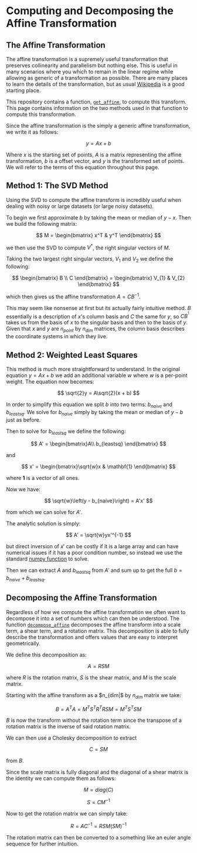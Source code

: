 # Computing and Decomposing the Affine Transformation

## The Affine Transformation

The affine transformation is a supremely useful transformation that preserves collinearity and parallelism but nothing else.
This is useful in many scenarios where you which to remain in the linear regime while allowing as generic of a transformation as possible.
There are many places to learn the details of the transformation, but as usual [Wikipedia](https://en.wikipedia.org/wiki/Affine_transformation) is a good starting place. 

This repository contains a function, [`get_affine`](https://skhrg.github.io/megham/latest/reference/transform/#megham.transform.get_affine), to compute this transform.
This page contains information on the two methods used in that function to compute this transformation.


Since the affine transformation is the simply a generic affine transformation, we write it as follows:

$$
y = Ax + b
$$

Where $x$ is the starting set of points, $A$ is a matrix representing the affine transformation, $b$ is a offset vector, and $y$ is the transformed set of points.
We will refer to the terms of this equation throughout this page.

## Method 1: The SVD Method

Using the SVD to compute the affine transform is incredibly useful when dealing with noisy or large datasets (or large noisy datasets).

To begin we first approximate $b$ by taking the mean or median of $y - x$.
Then we build the following matrix:

$$
M = \begin{bmatrix} x^T & y^T \end{bmatrix}
$$

we then use the SVD to compute $V^{\ast}$, the right singular vectors of $M$.

Taking the two largest right singular vectors, $V_{1}$ and $V_{2}$ we define the following:

$$
\begin{bmatrix} B \\ C \end{bmatrix} = \begin{bmatrix} V_{1} & V_{2} \end{bmatrix}
$$

which then gives us the affine transformation $A = CB^{-1}$.

This may seem like nonsense at first but its actually fairly intuitive method.
$B$ essentially is a description of $x$'s column basis and $C$ the same for $y$,
so $CB^{^1}$ takes us from the basis of $x$ to the singular basis and then to the basis of $y$.
Given that $x$ and $y$ are $n_{point}$ by $n_{dim}$ matrices, the column basis describes the coordinate systems in which they live.

## Method 2: Weighted Least Squares

This method is much more straightforward to understand.
In the original equation $y = Ax + b$ we add an additional variable $w$ where $w$ is a per-point weight.
The equation now becomes:

$$
\sqrt{2}y = A\sqrt{2}(x + b)
$$

In order to simplify this equation we split $b$ into two terms: $b_{naive}$ and $b_{leastsq}$.
We solve for $b_{naive}$ simply by taking the mean or median of $y - b$ just as before.

Then to solve for $b_{leastsq}$ we define the following:

$$
A' = \begin{bmatrix}A\\ b_{leastsq} \end{bmatrix}
$$

and

$$
x' = \begin{bmatrix}\sqrt{w}x & \mathbf{1} \end{bmatrix}
$$

where $\mathbf{1}$ is a vector of all ones.

Now we have:

$$
\sqrt{w}\left(y - b_{naive}\right) = A'x'
$$

from which we can solve for $A'$.

The analytic solution is simply:

$$
A' = \sqrt{w}yx'^{-1}
$$

but direct inversion of $x'$ can be costly if it is a large array and can have numerical issues
if it has a poor condition number, so instead we use the standard [numpy function](https://numpy.org/doc/stable/reference/generated/numpy.linalg.lstsq.html) to solve.

Then we can extract $A$ and $b_{leastsq}$ from $A'$ and sum up to get the full $b = b_{naive} + b_{leastsq}$.

## Decomposing the Affine Transformation

Regardless of how we compute the affine transformation we often want to decompose it into a set of numbers which can then be understood.
The function [`decompose_affine`](https://skhrg.github.io/megham/latest/reference/transform/#megham.transform.decompose_affine) decomposes the affine transform into a scale term, a shear term, and a rotation matrix.
This decomposition is able to fully describe the transformation and offers values that are easy to interpret geometrically.

We define this decomposition as:

$$
A = RSM
$$

where $R$ is the rotation matrix, $S$ is the shear matrix, and $M$ is the scale matrix.

Starting with the affine transform as a $n_{dim|$ by $n_{dim}$ matrix we take:

$$
B = A^T A = M^T S^T R^T R S M = M^T S^T S M
$$

$B$ is now the transform without the rotation term since the transpose of a rotation matrix is the inverse of said rotation matrix.

We can then use a Cholesky decomposition to extract

$$
C = SM
$$

from $B$.

Since the scale matrix is fully diagonal and the diagonal of a shear matrix is the identity we can compute them as follows:

$$
M = diag \left( C \right)
$$

$$
S = CM^{-1}
$$

Now to get the rotation matrix we can simply take:

$$
R = AC^{-1} = R S M \left( SM \right) ^{-1}
$$

The rotation matrix can then be converted to a something like an euler angle sequence for further intuition.
